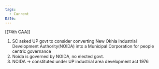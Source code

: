 ```yaml
---
tags:
  - Current
Date:
---
```

[[74th CAA]]
1. SC asked UP govt to consider converting New Okhla Industrial Development Authority(NOIDA) into a Municipal Corporation for people centric governance
2. Noida is governed by NOIDA, no elected govt.
3. NOIDA -> constituted under UP industrial area development act 1976